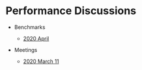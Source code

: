# Performance Discussions

- Benchmarks
  * [2020 April](benchmarks/2020april.md)

- Meetings 
  * [2020 March 11](meetings/2020march11.md)
